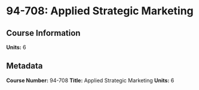 # 94-708: Applied Strategic Marketing

## Course Information

**Units:** 6

## Metadata

**Course Number:** 94-708
**Title:** Applied Strategic Marketing
**Units:** 6
